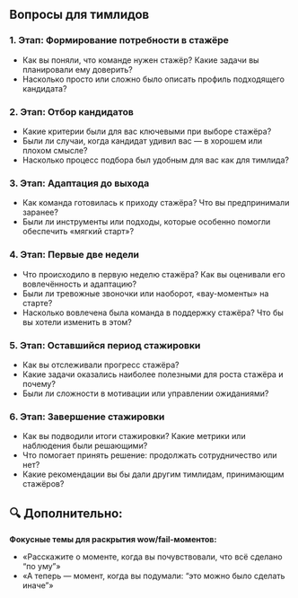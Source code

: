 ## Вопросы для тимлидов

### 1. Этап: Формирование потребности в стажёре

* Как вы поняли, что команде нужен стажёр? Какие задачи вы планировали ему доверить?
* Насколько просто или сложно было описать профиль подходящего кандидата?

### 2. Этап: Отбор кандидатов

* Какие критерии были для вас ключевыми при выборе стажёра?
* Были ли случаи, когда кандидат удивил вас — в хорошем или плохом смысле?
* Насколько процесс подбора был удобным для вас как для тимлида?

### 3. Этап: Адаптация до выхода

* Как команда готовилась к приходу стажёра? Что вы предпринимали заранее?
* Были ли инструменты или подходы, которые особенно помогли обеспечить «мягкий старт»?

### 4. Этап: Первые две недели

* Что происходило в первую неделю стажёра? Как вы оценивали его вовлечённость и адаптацию?
* Были ли тревожные звоночки или наоборот, «вау-моменты» на старте?
* Насколько вовлечена была команда в поддержку стажёра? Что бы вы хотели изменить в этом?

### 5. Этап: Оставшийся период стажировки

* Как вы отслеживали прогресс стажёра?
* Какие задачи оказались наиболее полезными для роста стажёра и почему?
* Были ли сложности в мотивации или управлении ожиданиями?

### 6. Этап: Завершение стажировки

* Как вы подводили итоги стажировки? Какие метрики или наблюдения были решающими?
* Что помогает принять решение: продолжать сотрудничество или нет?
* Какие рекомендации вы бы дали другим тимлидам, принимающим стажёров?

## 🔍 Дополнительно:

**Фокусные темы для раскрытия wow/fail-моментов:**

* «Расскажите о моменте, когда вы почувствовали, что всё сделано “по уму”»
* «А теперь — момент, когда вы подумали: “это можно было сделать иначе”»
